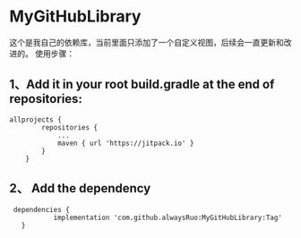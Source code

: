 # MyGitHubLibrary
这个是我自己的依赖库，当前里面只添加了一个自定义视图，后续会一直更新和改进的。
使用步骤：
## 1、Add it in your root build.gradle at the end of repositories:
```
allprojects {
		repositories {
			...
			maven { url 'https://jitpack.io' }
		}
	}
```        
  ## 2、 Add the dependency
 ```
  dependencies {
	        implementation 'com.github.alwaysRuo:MyGitHubLibrary:Tag'
	}
```
